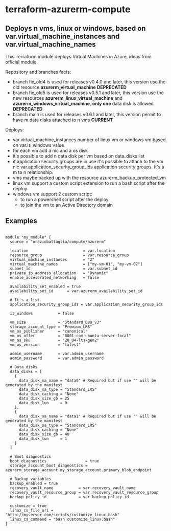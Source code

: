 # terraform-azurerm-compute

## Deploys n vms, linux or windows, based on var.virtual_machine_instances and var.virtual_machine_names

This Terraform module deploys Virtual Machines in Azure, ideas from official module.

Repository and branches facts:
 - branch fix_old4 is used for releases v0.4.0 and later, this version use the old resource **azurerm_virtual_machine** **DEPRECATED**
 - branch fix_old5 is used for releases v0.5.1 and later, this version use the new resources **azurerm_linux_virtual_machine** and **azurerm_windows_virtual_machine**, **only one** data disk is allowed **DEPRECATED**
 - branch main is used for releases v0.6.1 and later, this version permit to have m data disks attached to n vms **CURRENT**

Deploys:
 - var.virtual_machine_instances number of linux vm or windows vm based on var.is_windows value
 - for each vm add a nic and a os disk
 - it's possible to add n data disk per vm based on data_disks list
 - if application security groups are in use it's possible to attach to the vm nic var.application_security_group_ids application security groups. It's a m to n relationship.
 - vms maybe backed up with the resource azurerm_backup_protected_vm
 - linux vm support a custom script extension to run a bash script after the deploy
 - windows vm support 2 custom script:
   - to run a powershell script after the deploy
   - to join the vm to an Active Directory domain

## Examples

```hcl

module "my_module" {
  source = "oraziobattaglia/compute/azurerm"

  location                        = var.location
  resource_group                  = var.resource_group
  virtual_machine_instances       = "2"
  virtual_machine_names           = ["my-vm-01", "my-vm-02"]
  subnet_id                       = var.subnet_id
  private_ip_address_allocation   = "Dynamic"
  enable_accelerated_networking   = false

  availability_set_enabled = true
  availability_set_id      = var.azurerm_availability_set_id
  
  # It's a list
  application_security_group_ids = var.application_security_group_ids

  is_windows           = false

  vm_size              = "Standard_D8s_v3"
  storage_account_type = "Premium_LRS"
  vm_os_publisher      = "canonical"
  vm_os_offer          = "0001-com-ubuntu-server-focal"
  vm_os_sku            = "20_04-lts-gen2"
  vm_os_version        = "latest"

  admin_username       = var.admin_username
  admin_password       = var.admin_password

  # Data disks
  data_disks = [
    {
      data_disk_sa_name = "data0" # Required but if use "" will be generated by the manifest
      data_disk_sa_type = "Standard_LRS"
      data_disk_caching = "None"
      data_disk_size_gb = 25
      data_disk_lun     = 0
    },
    {
      data_disk_sa_name = "data1" # Required but if use "" will be generated by the manifest
      data_disk_sa_type = "Standard_LRS"
      data_disk_caching = "None"
      data_disk_size_gb = 40
      data_disk_lun     = 1
    }
  ]

  # Boot diagnostics
  boot_diagnostics                 = true
  storage_account_boot_diagnostics = azurerm_storage_account.my_storage_account.primary_blob_endpoint

  # Backup variables
  backup_enabled = true
  recovery_vault_name           = var.recovery_vault_name
  recovery_vault_resource_group = var.recovery_vault_resource_group
  backup_policy_id              = var.backup_policy_id

  customize = true
  linux_cs_file_uri = "http://myserver.com/scripts/customize_linux.bash"
  linux_cs_command = "bash customize_linux.bash"
}

```
